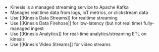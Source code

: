 - Kinesis is a managed streaming service to Apache Kafka
- Manages real time data from logs, IoT metrics, or clickstream data
- Use [[Kinesis Data Streams]] for realtime streaming
- Use [[Kinesis Data Firehose]] for low-latency (but not real time) fully-managed ingest
- Use [[Kinesis Analytics]] for real-time analytics/streaming ETL on kinesis
- Use [[Kinesis Video Streams]] for video streams

